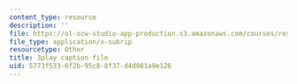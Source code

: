```yaml
---
content_type: resource
description: ''
file: https://ol-ocw-studio-app-production.s3.amazonaws.com/courses/res-15-003-shaping-the-future-of-work-15-662x-spring-2016/5773f5336f2b95c88f37d4d981a9e126_8MLEYc3PLUc.srt
file_type: application/x-subrip
resourcetype: Other
title: 3play caption file
uid: 5773f533-6f2b-95c8-8f37-d4d981a9e126
---
```

